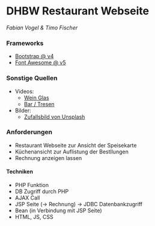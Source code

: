 # DHBW Restaurant Webseite

<i>Fabian Vogel & Timo Fischer</i>

### Frameworks
- [Bootstrap @ v4](https://getbootstrap.com/docs/)
- [Font Awesome @ v5](https://fontawesome.com/icons?d=gallery&m=free)

### Sonstige Quellen
- Videos:
    - [Wein Glas](https://pixabay.com/en/videos/restaurant-wine-glasses-wine-glass-3152/)
    - [Bar / Tresen](https://pixabay.com/en/videos/bar-counter-restaurant-bar-people-2328/)
- Bilder:
    - [Zufallsbild von Unsplash](https://source.unsplash.com/random)


### Anforderungen
- Restaurant Webseite zur Ansicht der Speisekarte
- Küchenansicht zur Auflistung der Bestllungen
- Rechnung anzeigen lassen

#### Techniken
- PHP Funktion
- DB Zugriff durch PHP
- AJAX Call
- JSP Seite (-> Rechnung) -> JDBC Datenbankzugriff
- Bean (in Verbindung mit JSP Seite)
- HTML, JS, CSS
